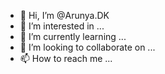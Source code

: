 - 👋 Hi, I’m @Arunya.DK
- 👀 I’m interested in ...
- 🌱 I’m currently learning ...
- 💞️ I’m looking to collaborate on ...
- 📫 How to reach me ...

<!---
Arunya.D/Arunya.Dis a ✨ special ✨ repository because its `README.md` (this file) appears on your GitHub profile.
You can click the Preview link to take a look at your changes.
--->
